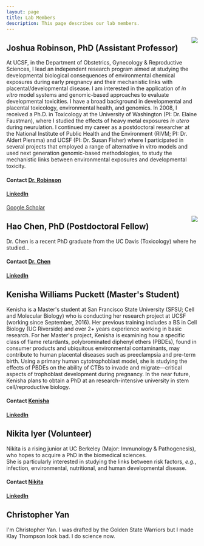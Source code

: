 ```yaml
---
layout: page
title: Lab Members
description: This page describes our lab members.
---
```

<img src="http://profiles.ucsf.edu/profile/Modules/CustomViewPersonGeneralInfo/PhotoHandler.ashx?NodeID=6440218&cachekey=8b45fb32-71ee-4692-87dd-1c74daf6463c" align="right">

## Joshua Robinson, PhD (Assistant Professor)
At UCSF, in the Department of Obstetrics, Gynecology & Reproductive Sciences, I lead an independent research program aimed at studying the developmental biological consequences of environmental chemical exposures during early pregnancy and their mechanistic links with placental/developmental disease. I am interested in the application of *in vitro* model systems and genomic-based approaches to evaluate developmental toxicities. I have a broad background in developmental and placental toxicology, environmental health, and genomics. In 2008, I received a Ph.D. in Toxicology at the University of Washington (PI: Dr. Elaine Faustman), where I studied the effects of heavy metal exposures *in utero* during neurulation. I continued my career as a postdoctoral researcher at the National Institute of Public Health and the Environment (RIVM; PI: Dr. Aldert Piersma) and UCSF (PI: Dr. Susan Fisher) where I participated in several projects that employed a range of alternative in vitro models and used next generation genomic-based methodologies, to study the mechanistic links between environmental exposures and developmental toxicity.

#### Contact [Dr. Robinson](joshua.robinson@ucsf.edu)
#### [LinkedIn](https://www.linkedin.com/in/joshuafrobinson)

[Google Scholar](scholar.google.com/citations?user=n8Azds4AAAAJ&hl=en)

<img src="http://wmespeakers.com/sites/default/files/speakers/Kobe%20Bryant%20Head%20Shot%202017%20%282%29.jpg" align="right">

## Hao Chen, PhD (Postdoctoral Fellow)
Dr. Chen is a recent PhD graduate from the UC Davis (Toxicology) where he studied...

#### Contact [Dr. Chen](hao.chen@ucsf.edu)
#### [LinkedIn](https://www.linkedin.com/in/haochen3)

## Kenisha Williams Puckett (Master's Student)
Kenisha is a Master's student at San Francisco State University (SFSU; Cell and Molecular Biology) who is conducting her research project at UCSF (working since September, 2016). Her previous training includes a BS in Cell Biology (UC Riverside) and over 2+ years experience working in basic research. For her Master's project, Kenisha is examining how a specific class of flame retardants, polybrominated diphenyl ethers (PBDEs), found in consumer products and ubiquitous environmental contaminants, may contribute to human placental diseases such as preeclampsia and pre-term birth. Using a primary human cytotrophoblast model, she is studying the effects of PBDEs on the ability of CTBs to invade and migrate―critical aspects of trophoblast development during pregnancy. In the near future, Kenisha plans to obtain a PhD at an research-intensive university in stem cell/reproductive biology.

#### Contact [Kenisha](kenisha.williamspuckett@ucsf.edu)
#### [LinkedIn](https://www.linkedin.com/in/kenisha-williams-puckett-29a08715)

## Nikita Iyer (Volunteer)
Nikita is a rising junior at UC Berkeley (Major: Immunology & Pathogenesis), who hopes to acquire a PhD in the biomedical sciences.   
She is particularly interested in studying the links between risk factors, *e.g.*, infection, environmental, nutritional, and human developmental disease.

#### Contact [Nikita](nikita.iyer@ucsf.edu)
#### [LinkedIn](https://www.linkedin.com/in/nikita-iyer-8234a975)

## Christopher Yan
I'm Christopher Yan. I was drafted by the Golden State Warriors but I made Klay Thompson look bad. I do science now.
